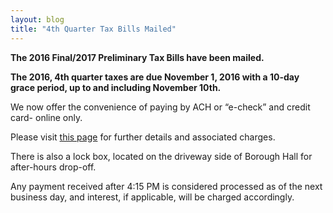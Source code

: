```yaml
---
layout: blog
title: "4th Quarter Tax Bills Mailed"
---
```


**The 2016 Final/2017 Preliminary Tax Bills have been mailed.**

**The 2016, 4th quarter taxes are due November 1, 2016 with a 10-day grace period, up to and including November 10th.**

We now offer the convenience of paying by ACH or “e-check” and credit card- online only.

Please visit [this page](https://www.cit-e.net/rutherford-nj/cit-e-access/TaxBill_Std/?TID=167&TPID=15571) for further details and associated charges.

There is also a lock box, located on the driveway side of Borough Hall for after-hours drop-off. 

Any payment received after 4:15 PM is considered processed as of the next business day, and interest, if applicable, will be charged accordingly.
